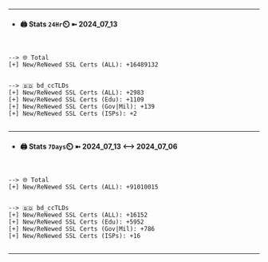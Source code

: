 

---
- #### 🖨️ **Stats** `24Hr`⏲️ ➼ 2024_07_13
```console


--> 🌐 Total
[+] New/ReNewed SSL Certs (ALL): +16489132


--> 🇧🇩 bd_ccTLDs
[+] New/ReNewed SSL Certs (ALL): +2983
[+] New/ReNewed SSL Certs (Edu): +1109
[+] New/ReNewed SSL Certs (Gov|Mil): +139
[+] New/ReNewed SSL Certs (ISPs): +2


```

---
- #### 🖨️ **Stats** `7Days`⏲️ ➼ 2024_07_13 <--> 2024_07_06
```console


--> 🌐 Total
[+] New/ReNewed SSL Certs (ALL): +91010015


--> 🇧🇩 bd_ccTLDs
[+] New/ReNewed SSL Certs (ALL): +16152
[+] New/ReNewed SSL Certs (Edu): +5952
[+] New/ReNewed SSL Certs (Gov|Mil): +786
[+] New/ReNewed SSL Certs (ISPs): +16


```

---

